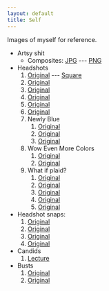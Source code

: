 ```yaml
---
layout: default
title: Self
---
```


Images of myself for reference.

* Artsy shit
    * Composites: [JPG](composite.jpg) --- [PNG](composite.png)
* Headshots
    1. [Original](headshot.jpg) --- [Square](headshot-square.jpg)
    2. [Original](headshot2.jpg)
    3. [Original](P5030035.jpg)
    4. [Original](P5030036.jpg)
    5. [Original](P5030038.jpg)
    6. [Original](P5030040.jpg)
    7. Newly Blue
        1. [Original](P5090050.jpg)
        2. [Original](P5090064.jpg)
        3. [Original](P5090081.jpg)
    8. Wow Even More Colors
        1. [Original](P6150063.jpg)
        2. [Original](P6210122.jpg)
    9. What if plaid?
        1. [Original](P9100297-smoothed.jpg)
        2. [Original](P9100298-smoothed.jpg)
        3. [Original](P9100302-smoothed.jpg)
        4. [Original](P9100305-smoothed.jpg)
        5. [Original](P9100309-smoothed.jpg)
* Headshot snaps:
    1. [Original](snowfox.jpg)
    2. [Original](IMG_20170503_140423.jpg)
    3. [Original](IMG_20170503_151610.jpg)
    4. [Original](travel-makeup.jpg)
* Candids
    1. [Lecture](panel.png)
* Busts
    1. [Original](PC010315.jpg)
    2. [Original](PC010326.jpg)

